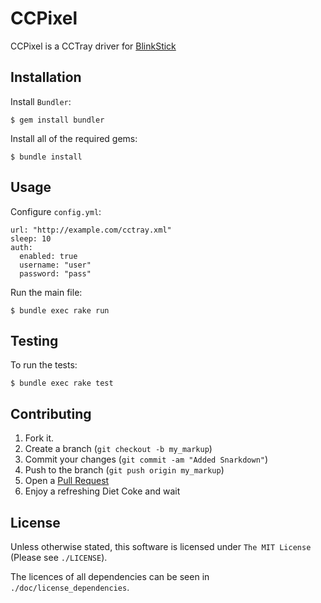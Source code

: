 CCPixel
=======

CCPixel is a CCTray driver for [BlinkStick](http://blinkstick.com/)

Installation
------------

Install `Bundler`:

    $ gem install bundler

Install all of the required gems:

    $ bundle install

Usage
-----

Configure `config.yml`:

    url: "http://example.com/cctray.xml"
    sleep: 10
    auth:
      enabled: true
      username: "user"
      password: "pass"

Run the main file:

    $ bundle exec rake run

Testing
-------

To run the tests:

    $ bundle exec rake test


Contributing
------------

1. Fork it.
2. Create a branch (`git checkout -b my_markup`)
3. Commit your changes (`git commit -am "Added Snarkdown"`)
4. Push to the branch (`git push origin my_markup`)
5. Open a [Pull Request][1]
6. Enjoy a refreshing Diet Coke and wait

License
-------

Unless otherwise stated, this software is licensed under `The MIT License` (Please see `./LICENSE`).

The licences of all dependencies can be seen in `./doc/license_dependencies`.

[1]: http://github.com/github/markup/pulls
